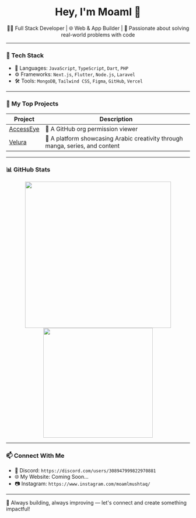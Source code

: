 <h1 align="center">Hey, I'm Moaml 👋</h1>

<p align="center">
👨‍💻 Full Stack Developer | 🌐 Web & App Builder | 🚀 Passionate about solving real-world problems with code
</p>

---

### 🧰 Tech Stack
- 🔧 Languages: `JavaScript`, `TypeScript`, `Dart`, `PHP`
- ⚙️ Frameworks: `Next.js`, `Flutter`, `Node.js`, `Laravel`
- 🛠️ Tools: `MongoDB`, `Tailwind CSS`, `Figma`, `GitHub`, `Vercel`

---

### 🚀 My Top Projects

| Project | Description |
|--------|-------------|
| [AccessEye](https://github.com/moamlmushtak/accesseye) | 🔐 A GitHub org permission viewer |
| [Velura](https://github.com/moamlmushtak/velura) | 🌌 A platform showcasing Arabic creativity through manga, series, and content |

---

### 📊 GitHub Stats

<p align="center">
  <img src="https://github-readme-stats.vercel.app/api?username=moamlmushtaq&show_icons=true&theme=tokyonight" width="400"/>
  <img src="https://github-readme-stats.vercel.app/api/top-langs/?username=moamlmushtaq&layout=compact&theme=tokyonight" width="300"/>
</p>

---

### 📫 Connect With Me

- 💬 Discord: `https://discord.com/users/308947999822970881`
- 🌐 My Website: Coming Soon...
- 📷 Instagram: `https://www.instagram.com/moamlmushtaq/`

---

🎯 Always building, always improving — let's connect and create something impactful!
